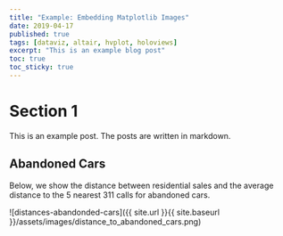 ```yaml
---
title: "Example: Embedding Matplotlib Images"
date: 2019-04-17
published: true
tags: [dataviz, altair, hvplot, holoviews]
excerpt: "This is an example blog post"
toc: true
toc_sticky: true
---
```


# Section 1

This is an example post. The posts are written in markdown.

## Abandoned Cars

Below, we show the distance between residential sales and the average distance to the 5 nearest 311 calls for abandoned cars.

![distances-abandonded-cars]({{ site.url }}{{ site.baseurl }}/assets/images/distance_to_abandoned_cars.png)
